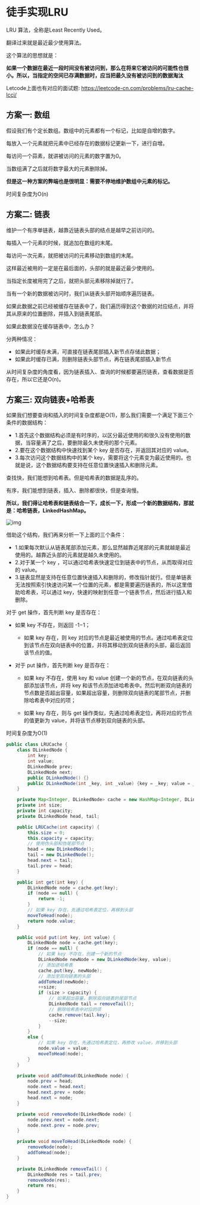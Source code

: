 # 徒手实现LRU


LRU 算法，全称是Least Recently Used。

翻译过来就是最近最少使用算法。

这个算法的思想就是：

**如果一个数据在最近一段时间没有被访问到，那么在将来它被访问的可能性也很小。所以，当指定的空间已存满数据时，应当把最久没有被访问到的数据淘汰**



Letcode上面也有对应的面试题: https://leetcode-cn.com/problems/lru-cache-lcci/



## 方案一: 数组

假设我们有个定长数组。数组中的元素都有一个标记，比如是自增的数字。

每放入一个元素就把元素中已经存在的数据标记更新一下，进行自增。

每访问一个蒜素，就讲被访问的元素的数字置为0。

当数组满了之后就将数字最大的元素删除掉。

**但是这一种方案的弊端也是很明显：需要不停地维护数组中元素的标记。**

时间复杂度为O(n)

## 方案二: 链表

维护一个有序单链表，越靠近链表头部的结点是越早之前访问的。

每插入一个元素的时候，就追加在数组的末尾。

每访问一次元素，就把被访问的元素移动到数组的末尾。

这样最近被用的一定是在最后面的，头部的就是最近最少使用的。

当指定长度被用完了之后，就把头部元素移除掉就行了。

当有一个新的数据被访问时，我们从链表头部开始顺序遍历链表。

如果此数据之前已经被缓存在链表中了，我们遍历得到这个数据的对应结点，并将其从原来的位置删除，并插入到链表尾部。

如果此数据没在缓存链表中，怎么办？

分两种情况：

- 如果此时缓存未满，可直接在链表尾部插入新节点存储此数据；
- 如果此时缓存已满，则删除链表头部节点，再在链表尾部插入新节点

从时间复杂度的角度看，因为链表插入、查询的时候都要遍历链表，查看数据是否存在，所以它还是O(n)。

## 方案三: 双向链表+哈希表

如果我们想要查询和插入的时间复杂度都是O(1)，那么我们需要一个满足下面三个条件的数据结构：

- 1.首先这个数据结构必须是有时序的，以区分最近使用的和很久没有使用的数据，当容量满了之后，要删除最久未使用的那个元素。
- 2.要在这个数据结构中快速找到某个 key 是否存在，并返回其对应的 value。
- 3.每次访问这个数据结构中的某个 key，需要将这个元素变为最近使用的。也就是说，这个数据结构要支持在任意位置快速插入和删除元素。

查找快，我们能想到哈希表。但是哈希表的数据是乱序的。

有序，我们能想到链表，插入、删除都很快，但是查询慢。

**所以，我们得让哈希表和链表结合一下，成长一下，形成一个新的数据结构，那就是：哈希链表，LinkedHashMap。**

![img](https://www.shiyitopo.tech/uPic/1460000038714635.png)

借助这个结构，我们再来分析一下上面的三个条件：

- 1.如果每次默认从链表尾部添加元素，那么显然越靠近尾部的元素就越是最近使用的。越靠近头部的元素就是越久未使用的。
- 2.对于某一个 key ，可以通过哈希表快速定位到链表中的节点，从而取得对应的 value。
- 3.链表显然是支持在任意位置快速插入和删除的，修改指针就行。但是单链表无法按照索引快速访问某一个位置的元素，都是需要遍历链表的，所以这里借助哈希表，可以通过 key，快速的映射到任意一个链表节点，然后进行插入和删除。



对于 get 操作，首先判断 key 是否存在：

+ 如果 key 不存在，则返回 -1−1；
  + 如果 key 存在，则 key 对应的节点是最近被使用的节点。通过哈希表定位到该节点在双向链表中的位置，并将其移动到双向链表的头部，最后返回该节点的值。

+ 对于 put 操作，首先判断 key 是否存在：
  + 如果 key 不存在，使用 key 和 value 创建一个新的节点，在双向链表的头部添加该节点，并将 key 和该节点添加进哈希表中。然后判断双向链表的节点数是否超出容量，如果超出容量，则删除双向链表的尾部节点，并删除哈希表中对应的项；

  + 如果 key 存在，则与 get 操作类似，先通过哈希表定位，再将对应的节点的值更新为 value，并将该节点移到双向链表的头部。

时间复杂度为O(1)



```java
public class LRUCache {
    class DLinkedNode {
        int key;
        int value;
        DLinkedNode prev;
        DLinkedNode next;
        public DLinkedNode() {}
        public DLinkedNode(int _key, int _value) {key = _key; value = _value;}
    }

    private Map<Integer, DLinkedNode> cache = new HashMap<Integer, DLinkedNode>();
    private int size;
    private int capacity;
    private DLinkedNode head, tail;

    public LRUCache(int capacity) {
        this.size = 0;
        this.capacity = capacity;
        // 使用伪头部和伪尾部节点
        head = new DLinkedNode();
        tail = new DLinkedNode();
        head.next = tail;
        tail.prev = head;
    }

    public int get(int key) {
        DLinkedNode node = cache.get(key);
        if (node == null) {
            return -1;
        }
        // 如果 key 存在，先通过哈希表定位，再移到头部
        moveToHead(node);
        return node.value;
    }

    public void put(int key, int value) {
        DLinkedNode node = cache.get(key);
        if (node == null) {
            // 如果 key 不存在，创建一个新的节点
            DLinkedNode newNode = new DLinkedNode(key, value);
            // 添加进哈希表
            cache.put(key, newNode);
            // 添加至双向链表的头部
            addToHead(newNode);
            ++size;
            if (size > capacity) {
                // 如果超出容量，删除双向链表的尾部节点
                DLinkedNode tail = removeTail();
                // 删除哈希表中对应的项
                cache.remove(tail.key);
                --size;
            }
        }
        else {
            // 如果 key 存在，先通过哈希表定位，再修改 value，并移到头部
            node.value = value;
            moveToHead(node);
        }
    }

    private void addToHead(DLinkedNode node) {
        node.prev = head;
        node.next = head.next;
        head.next.prev = node;
        head.next = node;
    }

    private void removeNode(DLinkedNode node) {
        node.prev.next = node.next;
        node.next.prev = node.prev;
    }

    private void moveToHead(DLinkedNode node) {
        removeNode(node);
        addToHead(node);
    }

    private DLinkedNode removeTail() {
        DLinkedNode res = tail.prev;
        removeNode(res);
        return res;
    }
}
```



